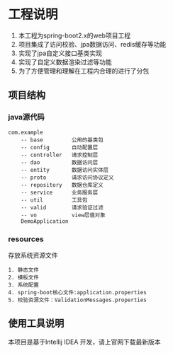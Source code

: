 # 工程说明
1. 本工程为spring-boot2.x的web项目工程
2. 项目集成了访问校验、jpa数据访问、redis缓存等功能
3. 实现了jpa自定义接口基类实现
4. 实现了自定义数据渲染过滤等功能
5. 为了方便管理和理解在工程内合理的进行了分包

## 项目结构

### java源代码
```
com.example  
    -- base         公用的基类包
    -- config       自动配置层
    -- controller   请求控制层
    -- dao          数据访问层
    -- entity       数据访问实体层
    -- proto        请求访问协议定义
    -- repository   数据仓库定义
    -- service      业务服务层
    -- util         工具包
    -- valid        请求验证过滤
    -- vo           view层值对象
    DemoApplication

```
### resources
存放系统资源文件
```
1. 静态文件
2. 模板文件
3. 系统配置
4. spring-boot核心文件:application.properties
5. 校验资源文件：ValidationMessages.properties
```

## 使用工具说明
本项目是基于Intellij IDEA 开发，请上官网下载最新版本